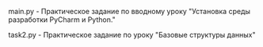 main.py - Практическое задание по вводному уроку "Установка среды разработки PyCharm и Python."

task2.py - Практическое задание по уроку "Базовые структуры данных"
